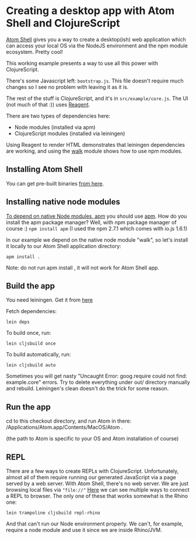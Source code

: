 # Creating a desktop app with Atom Shell and ClojureScript

[Atom Shell](https://github.com/atom/atom-shell) gives you a way to
create a desktop(ish) web application which can access your local OS via
the NodeJS environment and the npm module ecosystem. Pretty cool!

This working example presents a way to use all this power with
ClojureScript.

There's some Javascript left: ``bootstrap.js``. This file doesn't
require much changes so I see no problem with leaving it as it is.

The rest of the stuff is ClojureScript, and it's in
``src/example/core.js``. The UI (not much of that :)) uses [Reagent](https://github.com/reagent-project/reagent).

There are two types of dependencies here:

* Node modules (installed via apm)
* ClojureScript modules (installed via leiningen)

Using Reagent to render HTML demonstrates that leiningen dependencies
are working, and using the [walk](https://www.npmjs.com/package/walk)
module shows how to use npm modules.

## Installing Atom Shell

You can get pre-built binaries [from here](https://github.com/atom/atom-shell/releases).

## Installing native node modules

[To depend on native Node modules,
apm](https://github.com/atom/atom-shell/blob/master/docs/tutorial/using-native-node-modules.md)
you should use [apm](https://github.com/atom/apm). How do you install
the apm package manager? Well, with npm package manager of course :)
``npm install apm``
(I used the npm 2.7.1 which comes with io.js 1.6.1)

In our example we depend on the native node module "walk", so let's
install it locally to our Atom Shell application directory:

```apm install .```

Note: do not run apm install <package name>, it will not work for Atom
Shell app.

## Build the app

You need leiningen. Get it from [here](http://leiningen.org/)

Fetch dependencies:

```lein deps```

To build once, run:

```lein cljsbuild once```

To build automatically, run:

```lein cljsbuild auto```

Sometimes you will get nasty "Uncaught Error: goog.require could not
find: example.core" errors. Try to delete everything under out/
directory manually and rebuild. Leiningen's clean doesn't do the trick
for some reason.

## Run the app

cd to this checkout directory, and run Atom in there:
/Applications/Atom.app/Contents/MacOS/Atom .

(the path to Atom is specific to your OS and Atom installation of course)

## REPL

There are a few ways to create REPLs with ClojureScript. Unfortunately,
almost all of them require running our generated JavaScript via a page
served by a web server. With Atom
Shell, there's no web server. We are just browsing local files
via ``"file://"`` [Here](https://github.com/emezeske/lein-cljsbuild/blob/1.0.5/doc/REPL.md)
we can see multiple ways to connect a REPL to browser. The only one of
these that works somewhat is the Rhino one:

```lein trampoline cljsbuild repl-rhino```

And that can't run our Node environment properly. We can't, for example,
require a node module and use it since we are inside Rhino/JVM.
